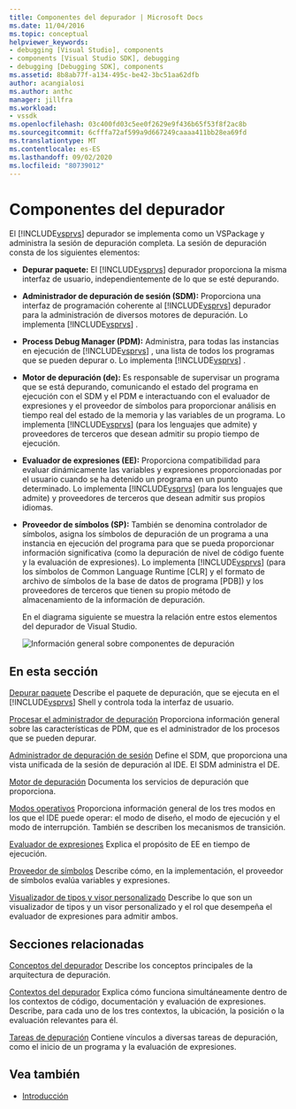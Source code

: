 ```yaml
---
title: Componentes del depurador | Microsoft Docs
ms.date: 11/04/2016
ms.topic: conceptual
helpviewer_keywords:
- debugging [Visual Studio], components
- components [Visual Studio SDK], debugging
- debugging [Debugging SDK], components
ms.assetid: 8b8ab77f-a134-495c-be42-3bc51aa62dfb
author: acangialosi
ms.author: anthc
manager: jillfra
ms.workload:
- vssdk
ms.openlocfilehash: 03c400fd03c5ee0f2629e9f436b65f53f8f2ac8b
ms.sourcegitcommit: 6cfffa72af599a9d667249caaaa411bb28ea69fd
ms.translationtype: MT
ms.contentlocale: es-ES
ms.lasthandoff: 09/02/2020
ms.locfileid: "80739012"
---
```

# <a name="debugger-components"></a>Componentes del depurador
El [!INCLUDE[vsprvs](../../code-quality/includes/vsprvs_md.md)] depurador se implementa como un VSPackage y administra la sesión de depuración completa. La sesión de depuración consta de los siguientes elementos:

- **Depurar paquete:** El [!INCLUDE[vsprvs](../../code-quality/includes/vsprvs_md.md)] depurador proporciona la misma interfaz de usuario, independientemente de lo que se esté depurando.

- **Administrador de depuración de sesión (SDM):** Proporciona una interfaz de programación coherente al [!INCLUDE[vsprvs](../../code-quality/includes/vsprvs_md.md)] depurador para la administración de diversos motores de depuración. Lo implementa [!INCLUDE[vsprvs](../../code-quality/includes/vsprvs_md.md)] .

- **Process Debug Manager (PDM):** Administra, para todas las instancias en ejecución de [!INCLUDE[vsprvs](../../code-quality/includes/vsprvs_md.md)] , una lista de todos los programas que se pueden depurar o. Lo implementa [!INCLUDE[vsprvs](../../code-quality/includes/vsprvs_md.md)] .

- **Motor de depuración (de):** Es responsable de supervisar un programa que se está depurando, comunicando el estado del programa en ejecución con el SDM y el PDM e interactuando con el evaluador de expresiones y el proveedor de símbolos para proporcionar análisis en tiempo real del estado de la memoria y las variables de un programa. Lo implementa [!INCLUDE[vsprvs](../../code-quality/includes/vsprvs_md.md)] (para los lenguajes que admite) y proveedores de terceros que desean admitir su propio tiempo de ejecución.

- **Evaluador de expresiones (EE):** Proporciona compatibilidad para evaluar dinámicamente las variables y expresiones proporcionadas por el usuario cuando se ha detenido un programa en un punto determinado. Lo implementa [!INCLUDE[vsprvs](../../code-quality/includes/vsprvs_md.md)] (para los lenguajes que admite) y proveedores de terceros que desean admitir sus propios idiomas.

- **Proveedor de símbolos (SP):** También se denomina controlador de símbolos, asigna los símbolos de depuración de un programa a una instancia en ejecución del programa para que se pueda proporcionar información significativa (como la depuración de nivel de código fuente y la evaluación de expresiones). Lo implementa [!INCLUDE[vsprvs](../../code-quality/includes/vsprvs_md.md)] (para los símbolos de Common Language Runtime [CLR] y el formato de archivo de símbolos de la base de datos de programa [PDB]) y los proveedores de terceros que tienen su propio método de almacenamiento de la información de depuración.

  En el diagrama siguiente se muestra la relación entre estos elementos del depurador de Visual Studio.

  ![Información general sobre componentes de depuración](../../extensibility/debugger/media/dbugcompovrview.gif "DBugCompOvrview")

## <a name="in-this-section"></a>En esta sección
 [Depurar paquete](../../extensibility/debugger/debug-package.md) Describe el paquete de depuración, que se ejecuta en el [!INCLUDE[vsprvs](../../code-quality/includes/vsprvs_md.md)] Shell y controla toda la interfaz de usuario.

 [Procesar el administrador de depuración](../../extensibility/debugger/process-debug-manager.md) Proporciona información general sobre las características de PDM, que es el administrador de los procesos que se pueden depurar.

 [Administrador de depuración de sesión](../../extensibility/debugger/session-debug-manager.md) Define el SDM, que proporciona una vista unificada de la sesión de depuración al IDE. El SDM administra el DE.

 [Motor de depuración](../../extensibility/debugger/debug-engine.md) Documenta los servicios de depuración que proporciona.

 [Modos operativos](../../extensibility/debugger/operational-modes.md) Proporciona información general de los tres modos en los que el IDE puede operar: el modo de diseño, el modo de ejecución y el modo de interrupción. También se describen los mecanismos de transición.

 [Evaluador de expresiones](../../extensibility/debugger/expression-evaluator.md) Explica el propósito de EE en tiempo de ejecución.

 [Proveedor de símbolos](../../extensibility/debugger/symbol-provider.md) Describe cómo, en la implementación, el proveedor de símbolos evalúa variables y expresiones.

 [Visualizador de tipos y visor personalizado](../../extensibility/debugger/type-visualizer-and-custom-viewer.md) Describe lo que son un visualizador de tipos y un visor personalizado y el rol que desempeña el evaluador de expresiones para admitir ambos.

## <a name="related-sections"></a>Secciones relacionadas
 [Conceptos del depurador](../../extensibility/debugger/debugger-concepts.md) Describe los conceptos principales de la arquitectura de depuración.

 [Contextos del depurador](../../extensibility/debugger/debugger-contexts.md) Explica cómo funciona simultáneamente dentro de los contextos de código, documentación y evaluación de expresiones. Describe, para cada uno de los tres contextos, la ubicación, la posición o la evaluación relevantes para él.

 [Tareas de depuración](../../extensibility/debugger/debugging-tasks.md) Contiene vínculos a diversas tareas de depuración, como el inicio de un programa y la evaluación de expresiones.

## <a name="see-also"></a>Vea también
- [Introducción](../../extensibility/debugger/getting-started-with-debugger-extensibility.md)
